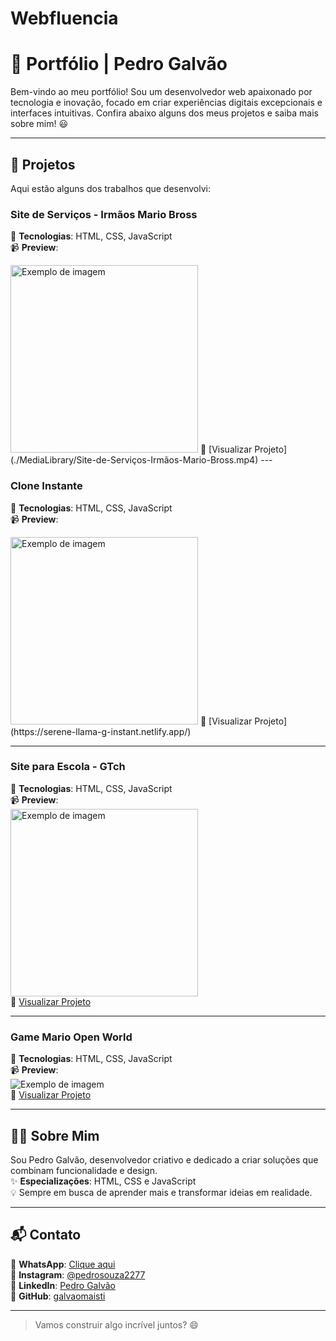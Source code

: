 # Webfluencia

# 🌟 Portfólio | Pedro Galvão

Bem-vindo ao meu portfólio! Sou um desenvolvedor web apaixonado por tecnologia e inovação, focado em criar experiências digitais excepcionais e interfaces intuitivas. Confira abaixo alguns dos meus projetos e saiba mais sobre mim! 😃

---

## 🚀 Projetos
Aqui estão alguns dos trabalhos que desenvolvi:

### **Site de Serviços - Irmãos Mario Bross**
🎯 **Tecnologias**: HTML, CSS, JavaScript  
📹 **Preview**:  

<img src="https://github.com/user-attachments/assets/32fa5ef9-bc38-400a-8acb-d937142ab4e5" alt="Exemplo de imagem" width="300px" height="300px">  
🔗 [Visualizar Projeto](./MediaLibrary/Site-de-Serviços-Irmãos-Mario-Bross.mp4)
---

### **Clone Instante**  
🎯 **Tecnologias**: HTML, CSS, JavaScript  
📹 **Preview**:  

<img src="https://github.com/user-attachments/assets/ffd2316a-920d-4c47-9d5b-0048868017d8" alt="Exemplo de imagem" width="300px" height="300px">
🔗 [Visualizar Projeto](https://serene-llama-g-instant.netlify.app/)

---

### **Site para Escola - GTch**  
🎯 **Tecnologias**: HTML, CSS, JavaScript  
📹 **Preview**:  
<img src="https://github.com/user-attachments/assets/15faec79-802a-4552-81b0-a209dd696476" alt="Exemplo de imagem" width="300px" height="300px">  
🔗 [Visualizar Projeto](./MediaLibrary/Site-para-Escola-G-Tch.mp4)

---

### **Game Mario Open World**  
🎯 **Tecnologias**: HTML, CSS, JavaScript  
📹 **Preview**:  
![Exemplo de imagem](./MediaLibrary/mario_open_world.jpg)  
🔗 [Visualizar Projeto](./MediaLibrary/Game-Mario-Open-World.mp4)

---

## 👨‍💻 Sobre Mim
Sou Pedro Galvão, desenvolvedor criativo e dedicado a criar soluções que combinam funcionalidade e design.  
✨ **Especializações**: HTML, CSS e JavaScript  
💡 Sempre em busca de aprender mais e transformar ideias em realidade.

---

## 📬 Contato
🔗 **WhatsApp**: [Clique aqui](https://wa.me/41991873057)  
🔗 **Instagram**: [@pedrosouza2277](https://www.instagram.com/pedrosouza2277)  
🔗 **LinkedIn**: [Pedro Galvão](https://www.linkedin.com/in/pedro-galvao-dev/)  
🔗 **GitHub**: [galvaomaisti](https://github.com/galvaomaisti)  

---

> Vamos construir algo incrível juntos? 😄
